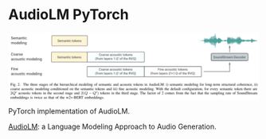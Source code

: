 # AudioLM PyTorch

<p align="center">
  <img src="AudioLM.png" alt="AudioLM" style="display:block; margin:auto; width:850px;" />
</p>

PyTorch implementation of AudioLM.

[AudioLM](https://arxiv.org/abs/2209.03143): a Language Modeling Approach to Audio Generation.
